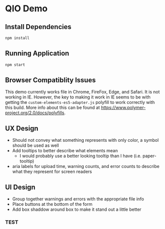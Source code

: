 # QIO Demo

## Install Dependencies

```bash
npm install
```

## Running Application

```bash
npm start
```

## Browser Compatiblity Issues

This demo currently works file in Chrome, FireFox, Edge, and Safari. It is not working in IE. However, the key to making it work in IE seems to be with getting the `custom-elements-es5-adapter.js` polyfill to work correctly with this build. More info about this can be found at https://www.polymer-project.org/2.0/docs/polyfills.

## UX Design

- Should not convey what something represents with only color, a symbol should be used as well
- Add tooltips to better describe what elements mean
    * I would probably use a better looking tooltip than I have (i.e. paper-tooltip)
- aria labels for upload time, warning counts, and error counts to describe what they represent for screen readers

## UI Design

- Group together warnings and errors with the appropriate file info
- Place buttons at the bottom of the form
- Add box shaddow around box to make it stand out a little better

### TEST
